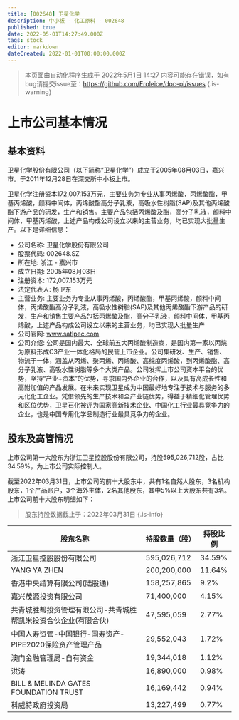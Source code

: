 ```yaml
---
title: [002648] 卫星化学
description: 中小板 - 化工原料 - 002648
published: true
date: 2022-05-01T14:27:49.000Z
tags: stock
editor: markdown
dateCreated: 2022-01-01T00:00:00.000Z
---
```


> 本页面由自动化程序生成于 2022年5月1日 14:27
> 内容可能存在错误，如有bug请提交issue至：https://github.com/Eroleice/doc-pi/issues
{.is-warning}

# 上市公司基本情况

## 基本资料

卫星化学股份有限公司（以下简称“卫星化学”）成立于2005年08月03日，嘉兴市。于2011年12月28日在深交所中小板上市。

卫星化学注册资本172,007.153万元，主要业务为专业从事丙烯酸，丙烯酸酯，甲基丙烯酸，颜料中间体，丙烯酸酯高分子乳液，高吸水性树脂(SAP)及其他丙烯酸酯下游产品的研发，生产和销售。主要产品包括丙烯酸及酯，高分子乳液，颜料中间体，甲基丙烯酸，上述产品构成公司设立以来的主营业务，均已实现大批量生产。以下是详细信息：

- 公司名称: 卫星化学股份有限公司
- 股票代码: 002648.SZ
- 所在地: 浙江 - 嘉兴市
- 成立日期: 2005年08月03日
- 注册资本: 172,007.153万元
- 法定代表人: 杨卫东
- 主营业务: 主要业务为专业从事丙烯酸，丙烯酸酯，甲基丙烯酸，颜料中间体，丙烯酸酯高分子乳液，高吸水性树脂(SAP)及其他丙烯酸酯下游产品的研发，生产和销售主要产品包括丙烯酸及酯，高分子乳液，颜料中间体，甲基丙烯酸，上述产品构成公司设立以来的主营业务，均已实现大批量生产
- 公司官网: www.satlpec.com
- 公司介绍: 公司是国内最大、全球前五大丙烯酸制造商，是国内第一家以丙烷为原料形成C3产业一体化格局的民营上市企业。公司集研发、生产、销售、物流于一体，涵盖从丙烯、聚丙烯、丙烯酸、高纯度丙烯酸，到丙烯酸酯、高分子乳液、高吸水性树脂等多个大类产品。公司发挥上市公司资本平台的优势，坚持“产业+资本”的优势，寻求国内外企业的合作，以及具有高成长性和高附加值的产品发展。在未来实现卫星成为中国最好地专注于技术与服务的多元化化工企业。凭借领先的生产技术和全产业链优势，得益于精细化管理优势和区位优势，卫星石化被评为国家高新技术企业、中国化工行业最具竞争力的企业，也是中国专用化学品制造行业最具竞争力的企业。


## 股东及高管情况

上市公司第一大股东为浙江卫星控股股份有限公司，持股595,026,712股，占比34.59%，为上市公司实际控制人。

截至2022年03月31日，上市公司的前十大股东中，共有1名自然人股东，3名机构股东，1个产品账户，3个海外主体，2名其他股东，其中5%以上大股东共有3名。上市公司前十大股东明细如下：

> 股东持股数据截止于：2022年03月31日
{.is-info}

| 股东名称 | 持股数量（股） | 持股比例 |
| --- | --- | --- |
| 浙江卫星控股股份有限公司 | 595,026,712 | 34.59% |
| YANG YA ZHEN | 200,200,000 | 11.64% |
| 香港中央结算有限公司(陆股通) | 158,257,865 | 9.2% |
| 嘉兴茂源投资有限公司 | 71,400,000 | 4.15% |
| 共青城胜帮投资管理有限公司-共青城胜帮凯米投资合伙企业(有限合伙) | 47,595,059 | 2.77% |
| 中国人寿资管-中国银行-国寿资产-PIPE2020保险资产管理产品 | 29,552,043 | 1.72% |
| 澳门金融管理局-自有资金 | 19,344,018 | 1.12% |
| 洪涛 | 16,890,000 | 0.98% |
| BILL & MELINDA GATES FOUNDATION TRUST | 16,169,442 | 0.94% |
| 科威特政府投资局 | 13,227,499 | 0.77% |




